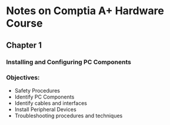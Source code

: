 # Notes on Comptia A+ Hardware Course 

## Chapter 1
### Installing and Configuring PC Components

### Objectives: 
- Safety Procedures
- Identify PC Components
- Identify cables and interfaces
- Install Peripheral Devices
- Troubleshooting procedures and techniques

